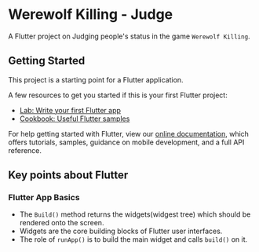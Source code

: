# Werewolf Killing - Judge

A Flutter project on Judging people's status in the game ```Werewolf Killing```.

## Getting Started

This project is a starting point for a Flutter application.

A few resources to get you started if this is your first Flutter project:

- [Lab: Write your first Flutter app](https://flutter.dev/docs/get-started/codelab)
- [Cookbook: Useful Flutter samples](https://flutter.dev/docs/cookbook)

For help getting started with Flutter, view our
[online documentation](https://flutter.dev/docs), which offers tutorials,
samples, guidance on mobile development, and a full API reference.


## Key points about Flutter

### Flutter App Basics

- The ```Build()``` method returns the widgets(widgest tree) which should be rendered onto the screen.
- Widgets are the core building blocks of Flutter user interfaces. 
- The role of ```runApp()``` is to build the main widget and calls ```build()``` on it.
